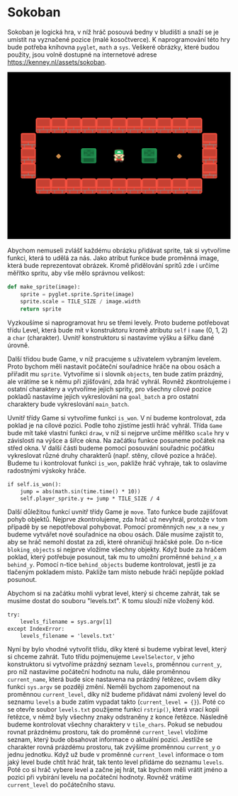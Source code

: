 ﻿# Sokoban

Sokoban je logická hra, v níž hráč posouvá bedny v bludišti a snaží se je umístit na vyznačené pozice (malé kosočtverce).
K naprogramování této hry bude potřeba knihovna `pyglet`, `math` a `sys`.
Veškeré obrázky, které budou použity, jsou volně dostupné na internetové adrese https://kenney.nl/assets/sokoban.

![Obrázek hry](screenshot.png)

Abychom nemuseli zvlášť každému obrázku přidávat sprite, tak si vytvoříme funkci, která to udělá za nás.
Jako atribut funkce bude proměnná image, která bude reprezentovat obrázek.
Kromě přidělování spritů zde i určíme měřítko spritu, aby vše mělo správnou velikost:

```python
def make_sprite(image):
    sprite = pyglet.sprite.Sprite(image)
    sprite.scale = TILE_SIZE / image.width
    return sprite
```

Vyzkoušíme si naprogramovat hru se třemi levely. Proto budeme potřebovat třídu Level, která bude mít v konstruktoru kromě atributu `self` i `name` (0, 1, 2) a `char` (charakter).
Uvnitř konstruktoru si nastavíme výšku a šířku dané úrovně.

Další třídou bude Game, v níž pracujeme s uživatelem vybraným levelem. Proto bychom měli nastavit počáteční souřadnice hráče na obou osách a přiřadit mu `sprite`.
Vytvoříme si i slovník `objects`, ten bude zatím prázdný, ale vrátíme se k němu při zjišťování, zda hráč vyhrál.
Rovněž zkontrolujeme i ostatní charaktery a vytvoříme jejich sprity, pro všechny cílové pozice pokladů nastavíme jejich vykreslování na `goal_batch` a pro ostatní charaktery
bude vykreslování `main_batch`.

Uvnitř třídy Game si vytvoříme funkci `is_won`. V ní budeme kontrolovat, zda poklad je na cílové pozici. Podle toho zjistíme jestli hráč vyhrál.
Třída `Game` bude mít také vlastní funkci `draw`, v níž si nejprve určíme měřítko `scale` hry v závislosti na výšce a šířce okna. Na začátku funkce posuneme počátek na střed okna. V další části
budeme pomocí posouvání souřadnic počátku vykreslovat různé druhy charakterů (např. stěny, cílové pozice a hráče). Budeme tu i kontrolovat funkci `is_won`, pakliže hráč vyhraje, tak to oslavíme
radostnými výskoky hráče.

```
if self.is_won():
    jump = abs(math.sin(time.time() * 10))
    self.player_sprite.y += jump * TILE_SIZE / 4
```

Další důležitou funkcí uvnitř třídy Game je `move`. Tato funkce bude zajišťovat pohyb objektů. Nejprve zkontrolujeme, zda hráč už nevyhrál, protože
v tom případě by se nepotřeboval pohybovat. Pomocí proměnných `new_x` a `new_y` budeme vytvářet nové souřadnice na obou osách. Dále musíme zajistit to, aby se hráč nemohl dostat
za zdi, které ohraničují hráčské pole. Do n-tice `bloking_objects` si nejprve vložíme všechny objekty. Když bude za hráčem poklad, který potřebuje posunout, tak mu to umožní
proměnné `behind_x` a `behind_y`. Pomocí n-tice `behind_objects` budeme kontrolovat, jestli je za tlačeným pokladem místo. Pakliže tam místo nebude hráči nepůjde poklad posunout.

Abychom si na začátku mohli vybrat level, který si chceme zahrát, tak se musíme dostat do souboru "levels.txt". K tomu slouží níže vložený kód.

```
try:
    levels_filename = sys.argv[1]
except IndexError:
    levels_filename = 'levels.txt'
```

Nyní by bylo vhodné vytvořit třídu, díky které si budeme vybírat level, který si chceme zahrát. Tuto třídu pojmenujeme `LevelSelector`, v jeho konstruktoru si vytvoříme prázdný seznam `levels`,
proměnnou `current_y`, pro níž nastavíme počáteční hodnotu na nulu, dále proměnnou `current_name`, která bude sice nastavena na prázdný řetězec, ovšem díky funkci `sys.argv` se později změní.
Neměli bychom zapomenout na proměnnou `current_level`, díky níž budeme přidávat námi zvolený level do seznamu `levels` a bude zatím vypadat takto (`current_level = {}`).
Poté co se otevře soubor `levels.txt` použijeme funkci `rstrip()`, která vrací kopii řetězce, v němž byly všechny znaky odstraněny z konce řetězce. Následně budeme kontrolovat všechny charaktery
v `tile_chars`. Pokud se nebudou rovnat prázdnému prostoru, tak do proměnné `current_level` vložíme seznam, který bude obsahovat informace o aktuální pozici. Jestliže se charakter rovná prázdému
prostoru, tak zvýšíme proměnnou `current_y` o jednu jednotku. Když už bude v proměnné `current_level` informace o tom jaký level bude chtít hráč hrát, tak tento level přídáme do seznamu `levels`.
Poté co si hráč vybere level a začne jej hrát, tak bychom měli vrátit jméno a pozici při vybírání levelu na počáteční hodnoty. Rovněž vrátíme `current_level` do počátečního stavu.


